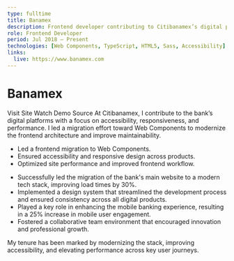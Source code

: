 ```yaml
---
type: fulltime
title: Banamex
description: Frontend developer contributing to Citibanamex’s digital platforms with a focus on accessibility, responsiveness, and performance; led a migration toward Web Components to modernize the architecture and improve maintainability across products.
role: Frontend Developer
period: Jul 2018 – Present
technologies: [Web Components, TypeScript, HTML5, Sass, Accessibility]
links:
  live: https://www.banamex.com
---
```


# Banamex

<Figure src="https://upload.wikimedia.org/wikipedia/commons/thumb/5/5f/Banamex_logo.svg/2560px-Banamex_logo.svg.png" alt="Banamex logo" caption="Citibanamex logo"></Figure>

<Grid cols="1" :md="3" v-if="links && (links.live || links.demo || links.repo)">
  <Btn v-if="links.live" :href="links.live" target="_blank" icon="i-heroicons-arrow-top-right-on-square" color="primary">Visit Site</Btn>
  <Btn v-if="links.demo" :href="links.demo" target="_blank" icon="i-heroicons-play" variant="soft">Watch Demo</Btn>
  <Btn v-if="links.repo" :href="links.repo" target="_blank" icon="i-heroicons-code-bracket" variant="soft">Source</Btn>
</Grid>

<Grid :cols="1" :md="2" :lg="2">
  <Card title="Overview">
    At Citibanamex, I contribute to the bank’s digital platforms with a focus on accessibility, responsiveness, and performance. I led a migration effort toward Web Components to modernize the frontend architecture and improve maintainability.
  </Card>
  <Card title="Key Responsibilities">
    <ul>
      <li>Led a frontend migration to Web Components.</li>
      <li>Ensured accessibility and responsive design across products.</li>
      <li>Optimized site performance and improved frontend workflow.</li>
    </ul>
  </Card>
</Grid>

<Card title="Achievements">
  <ul>
    <li>Successfully led the migration of the bank's main website to a modern tech stack, improving load times by 30%.</li>
    <li>Implemented a design system that streamlined the development process and ensured consistency across all digital products.</li>
    <li>Played a key role in enhancing the mobile banking experience, resulting in a 25% increase in mobile user engagement.</li>
    <li>Fostered a collaborative team environment that encouraged innovation and professional growth.</li>
  </ul>
  
</Card>

<Quote author="Summary">
  My tenure has been marked by modernizing the stack, improving accessibility, and elevating performance across key user journeys.
</Quote>
